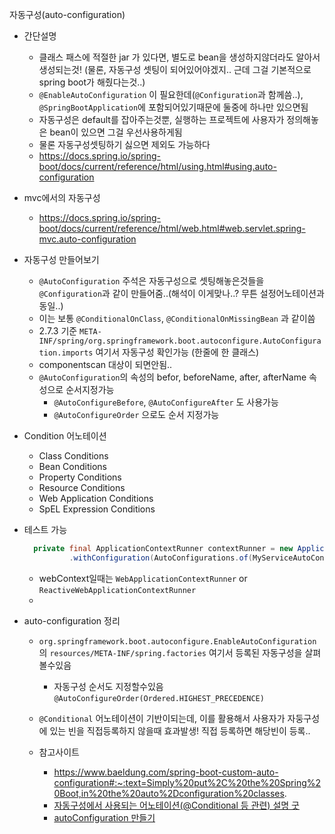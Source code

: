 자동구성(auto-configuration)
- 간단설명
  - 클래스 패스에 적절한 jar 가 있다면, 별도로 bean을 생성하지않더라도 알아서 생성되는것! (물론, 자동구성 셋팅이 되어있어야겠지.. 근데 그걸 기본적으로 spring boot가 해줬다는것..)
  - `@EnableAutoConfiguration` 이 필요한데(`@Configuration`과 함께씀..), `@SpringBootApplication`에 포함되어있기때문에 둘중에 하나만 있으면됨
  - 자동구성은 default를 잡아주는것뿐, 실행하는 프로젝트에 사용자가 정의해놓은 bean이 있으면 그걸 우선사용하게됨
  - 물론 자동구성셋팅하기 싫으면 제외도 가능하다
  - https://docs.spring.io/spring-boot/docs/current/reference/html/using.html#using.auto-configuration
- mvc에서의 자동구성
  - https://docs.spring.io/spring-boot/docs/current/reference/html/web.html#web.servlet.spring-mvc.auto-configuration

- 자동구성 만들어보기
  - `@AutoConfiguration` 주석은 자동구성으로 셋팅해놓은것들을 `@Configuration`과 같이 만들어줌..(해석이 이게맞나..? 무튼 설정어노테이션과 동일..)
  - 이는 보통 `@ConditionalOnClass`, `@ConditionalOnMissingBean` 과 같이씀
  - 2.7.3 기준 `META-INF/spring/org.springframework.boot.autoconfigure.AutoConfiguration.imports` 여기서 자동구성 확인가능 (한줄에 한 클래스)
  - componentscan 대상이 되면안됨.. 
  - `@AutoConfiguration`의 속성의 befor, beforeName, after, afterName 속성으로 순서지정가능
    - `@AutoConfigureBefore`, `@AutoConfigureAfter` 도 사용가능
    - `@AutoConfigureOrder` 으로도 순서 지정가능
- Condition 어노테이션
  - Class Conditions
  - Bean Conditions
  - Property Conditions
  - Resource Conditions
  - Web Application Conditions
  - SpEL Expression Conditions
- 테스트 가능
    ```java
      private final ApplicationContextRunner contextRunner = new ApplicationContextRunner()
              .withConfiguration(AutoConfigurations.of(MyServiceAutoConfiguration.class));
    ```
    - webContext일때는 `WebApplicationContextRunner` or `ReactiveWebApplicationContextRunner`
    - 

- auto-configuration 정리
  - `org.springframework.boot.autoconfigure.EnableAutoConfiguration` 의 `resources/META-INF/spring.factories` 여기서 등록된 자동구성을 살펴볼수있음
    - 자동구성 순서도 지정할수있음 `@AutoConfigureOrder(Ordered.HIGHEST_PRECEDENCE)`
  - `@Conditional` 어노테이션이 기반이되는데, 이를 활용해서 사용자가 자둥구성에 있는 빈을 직접등록하지 않을때 효과발생! 직접 등록하면 해당빈이 등록.. 

  - 참고사이트
    - https://www.baeldung.com/spring-boot-custom-auto-configuration#:~:text=Simply%20put%2C%20the%20Spring%20Boot,in%20the%20auto%2Dconfiguration%20classes.
    - [자동구성에서 사용되는 어노테이션(@Conditional 등 관련) 설명 굿](http://dveamer.github.io/backend/SpringBootAutoConfiguration.html)
    - [autoConfiguration 만들기](https://donghyeon.dev/spring/2020/08/01/%EC%8A%A4%ED%94%84%EB%A7%81%EB%B6%80%ED%8A%B8%EC%9D%98-AutoConfiguration%EC%9D%98-%EC%9B%90%EB%A6%AC-%EB%B0%8F-%EB%A7%8C%EB%93%A4%EC%96%B4-%EB%B3%B4%EA%B8%B0/)